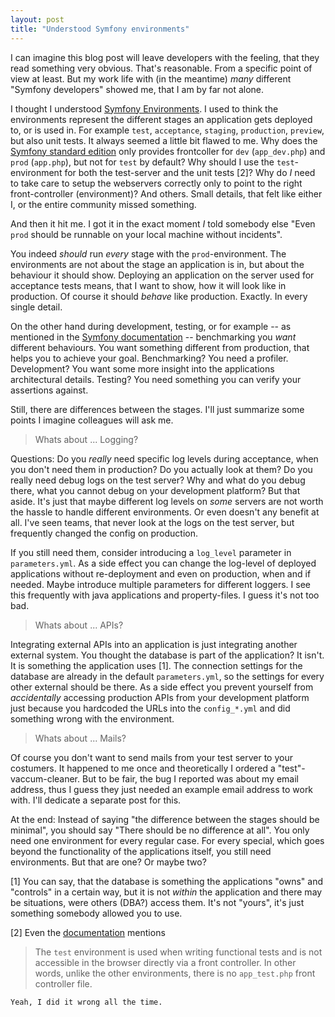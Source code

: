```yaml
---
layout: post
title: "Understood Symfony environments"
---
```


I can imagine this blog post will leave developers with the feeling, that
they read something very obvious. That's reasonable. From a specific point of view at
least. But my work life with (in the meantime) _many_ different "Symfony developers"
showed me, that I am by far not alone.

I thought I understood [Symfony Environments](http://symfony.com/doc/current/configuration/environments.html).
I used to think the environments represent the different stages an application gets deployed
to, or is used in. For example `test`, `acceptance`, `staging`, `production`, `preview`, but also 
unit tests. It always seemed a little bit flawed to me. Why does the 
[Symfony standard edition](https://github.com/symfony/symfony-standard)
only provides frontcoller for `dev` (`app_dev.php`) and `prod` (`app.php`), but not for 
`test` by default? Why should I use the `test`-environment for both the test-server and the 
unit tests [2]? Why do _I_ need to take care to setup the webservers correctly only to point to the
right front-controller (environment)? And others. Small details, that felt like either I, or the
entire community missed something.

And then it hit me. I got it in the exact moment _I_ told somebody else "Even `prod`
should be runnable on your local machine without incidents".

You indeed _should_ run _every_ stage with the `prod`-environment. The environments are not about 
the stage an application is in, but about the behaviour it should show. Deploying an application
on the server used for acceptance tests means, that I want to show, how it will look like in 
production. Of course it should _behave_ like production. Exactly. In every single detail.

On the other hand during development, testing, or for example -- as mentioned in the 
[Symfony documentation](http://symfony.com/doc/current/configuration/environments.html#creating-a-new-environment) --
benchmarking you _want_ different behaviours. You want something different from production, 
that helps you to achieve your goal. Benchmarking? You need a profiler. Development? You want 
some more insight into the applications architectural details. Testing? You need something 
you can verify your assertions against.

Still, there are differences between the stages. I'll just summarize some points
I imagine colleagues will ask me.

> Whats about ... Logging?

Questions: Do you _really_ need specific log levels during acceptance, when
you don't need them in production? Do you actually look at them? Do you really
need debug logs on the test server? Why and what do you debug there, what you cannot
debug on your development platform? But that aside. It's just that maybe different
log levels on _some_ servers are not worth the hassle to handle different environments.
Or even doesn't any benefit at all. I've seen teams, that never look at the logs on the
test server, but frequently changed the config on production.

If you still need them, consider introducing a `log_level` parameter in `parameters.yml`. 
As a side effect you can change the log-level of deployed applications without re-deployment
and even on production, when and if needed. Maybe introduce multiple parameters for different
loggers. I see this frequently with java applications and property-files. I guess it's not
too bad.

> Whats about ... APIs?

Integrating external APIs into an application is just integrating another external system.
You thought the database is part of the application? It isn't. It is something the application
uses [1]. The connection settings for the database are already in the default `parameters.yml`, 
so the settings for every other external should be there. As a side effect you prevent yourself 
from _accidentally_ accessing production APIs from your development platform just because you 
hardcoded the URLs into the `config_*.yml` and did something wrong with the environment.

> Whats about ... Mails?

Of course you don't want to send mails from your test server to your costumers. It happened
to me once and theoretically I ordered a "test"-vaccum-cleaner. But to be fair, the bug I
reported was about my email address, thus I guess they just needed an example email
address to work with. I'll dedicate a separate post for this.

At the end: Instead of saying "the difference between the stages should be minimal", you
should say "There should be no difference at all". You only need one environment for every
regular case. For every special, which goes beyond the functionality of the applications itself,
you still need environments. But that are one? Or maybe two?



[1] You can say, that the database is something the applications "owns" and "controls" in a 
    certain way, but it is not _within_ the application and there may be situations, were
    others (DBA?) access them. It's not "yours", it's just something somebody allowed you
    to use.

[2] Even the [documentation](http://symfony.com/doc/current/configuration/environments.html#executing-an-application-in-different-environments)
    mentions
    
> The `test` environment is used when writing functional tests and is not accessible in 
> the browser directly via a front controller. In other 
> words, unlike the other environments, there is no `app_test.php` front controller file.

    Yeah, I did it wrong all the time.
